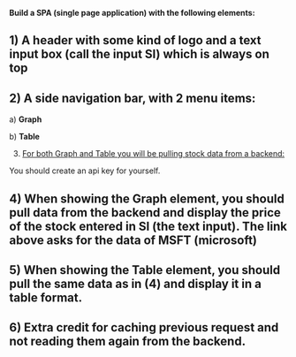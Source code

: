 **Build a SPA (single page application) with the following elements:**

## 1) A header with some kind of logo and a text input box (call the input SI) which is always on top

## 2) A side navigation bar, with 2 menu items:

   a) **Graph**

   b) **Table**

3) [For both Graph and Table you will be pulling stock data from a backend:](https://www.alphavantage.co/query?apikey=demo&function=TIME_SERIES_DAILY_ADJUSTED&symbol=MSFT)

You should create an api key for yourself.

## 4) When showing the Graph element, you should pull data from the backend and display the price of the stock entered in SI (the text input). The link above asks for the data of MSFT (microsoft)

## 5) When showing the Table element, you should pull the same data as in (4) and display it in a table format.

## 6) Extra credit for caching previous request and not reading them again from the backend.